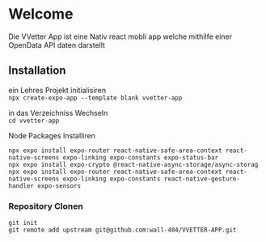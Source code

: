 # Welcome
Die VVetter App ist eine Nativ react mobli app welche mithilfe einer OpenData API daten darstellt

## Installation

ein Lehres Projekt initialisiren \
`npx create-expo-app --template blank vvetter-app`

in das Verzeichniss Wechseln \
`cd vvetter-app`

Node Packages Installiren
```
npx expo install expo-router react-native-safe-area-context react-native-screens expo-linking expo-constants expo-status-bar
npx expo install expo-crypto @react-native-async-storage/async-storag
npx expo install expo-router react-native-safe-area-context react-native-screens expo-linking expo-constants react-native-gesture-handler expo-sensors
```

### Repository Clonen
```
git init
git remote add upstream git@github.com:wall-404/VVETTER-APP.git
```
